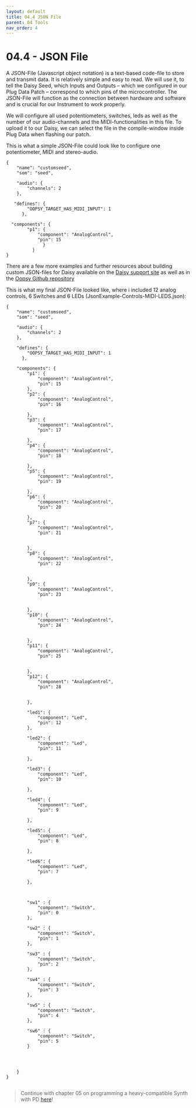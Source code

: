 ```yaml
---
layout: default
title: 04.4 JSON File
parent: 04 Tools
nav_order: 4
---
```


# 04.4 - JSON File

A JSON-File (Javascript object notation) is a text-based code-file to store and transmit data. It is relatively simple and easy to read. We will use it, to tell the Daisy Seed, which Inputs and Outputs – which we configured in our Plug Data Patch – correspond to which pins of the microcontroller. The JSON-File will function as the connection between hardware and software and is crucial for our Instrument to work properly. 

We will configure all used potentiometers, switches, leds as well as the number of our audio-channels and the MIDI-functionalities in this file. To upload it to our Daisy, we can select the file in the compile-window inside Plug Data when flashing our patch.

This is what a simple JSON-File could look like to configure one potentiometer, MIDI and stereo-audio.

```
{
    "name": "customseed",
    "som": "seed",

    "audio": {
        "channels": 2
    },

   "defines": {
        "OOPSY_TARGET_HAS_MIDI_INPUT": 1
      },

  "components": {
        "p1": {
            "component": "AnalogControl",
            "pin": 15
              }
          }
}
```

There are a few more examples and further resources about building custom JSON-files for Daisy available on the [Daisy support site](https://daisy.audio/tutorials/oopsy/oopsy-custom-json/) as well as in the [Oopsy Github repository](https://github.com/CorvusPrudens/oopsy/tree/sensors_update/source)

This is what my final JSON-File looked like, where i included 12 analog controls, 6 Switches and 6 LEDs (JsonExample-Controls-MIDI-LEDS.json):

```
{
    "name": "customseed",
    "som": "seed",

    "audio": {
        "channels": 2
    },

    "defines": {
        "OOPSY_TARGET_HAS_MIDI_INPUT": 1
      },

    "components": {
        "p1": {
            "component": "AnalogControl",
            "pin": 15
        },
        "p2": {
            "component": "AnalogControl",
            "pin": 16
        
        },
        "p3": {
            "component": "AnalogControl",
            "pin": 17
        
        },
        "p4": {
            "component": "AnalogControl",
            "pin": 18
        
        },
        "p5": {
            "component": "AnalogControl",
            "pin": 19
        
        },
        "p6": {
            "component": "AnalogControl",
            "pin": 20
        
        },
        "p7": {
            "component": "AnalogControl",
            "pin": 21

        
        },
        "p8": {
            "component": "AnalogControl",
            "pin": 22
            
        
        },
        "p9": {
            "component": "AnalogControl",
            "pin": 23
            
        
        },
        "p10": {
            "component": "AnalogControl",
            "pin": 24
            
        
        },
        "p11": {
            "component": "AnalogControl",
            "pin": 25
            
        
        },
        "p12": {
            "component": "AnalogControl",
            "pin": 28
            
        
        },

        "led1": {
            "component": "Led",
            "pin": 12
        },

        "led2": {
            "component": "Led",
            "pin": 11
        
        },

        "led3": {
            "component": "Led",
            "pin": 10
        
        },

        "led4": {
            "component": "Led",
            "pin": 9
        
        },

        "led5": {
            "component": "Led",
            "pin": 8
        
        },

        "led6": {
            "component": "Led",
            "pin": 7
        
        },

   

        "sw1" : {
            "component": "Switch",
            "pin": 0
        },

        "sw2" : {
            "component": "Switch",
            "pin": 1
        },

        "sw3" : {
            "component": "Switch",
            "pin": 2
        },

        "sw4" : {
            "component": "Switch",
            "pin": 3
        },

        "sw5" : {
            "component": "Switch",
            "pin": 4
        },

        "sw6" : {
            "component": "Switch",
            "pin": 5
        }
        
      
        
        
    }
}


```

> Continue with chapter 05 on programming a heavy-compatible Synth with PD [here]({{site.baseurl}}/chapter-05/05-programming-a-synth)!
